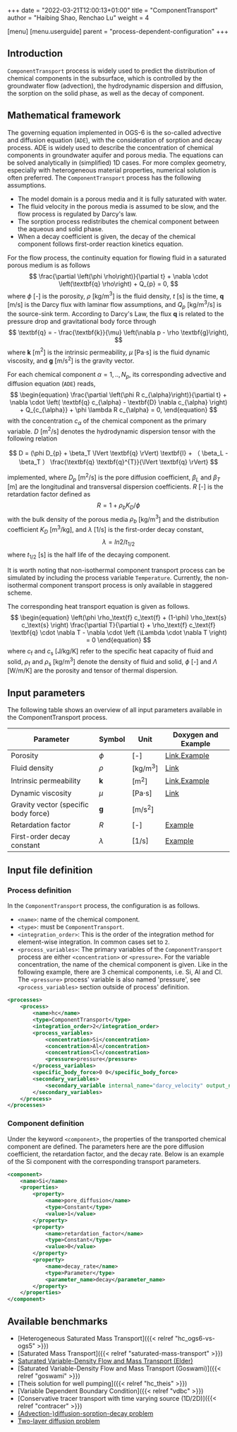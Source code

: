 +++
date = "2022-03-21T12:00:13+01:00"
title = "ComponentTransport"
author = "Haibing Shao, Renchao Lu"
weight = 4

[menu]
  [menu.userguide]
    parent = "process-dependent-configuration"
+++

## Introduction

`ComponentTransport` process is widely used to predict the distribution of chemical components in the subsurface, which is controlled by the groundwater flow (advection), the hydrodynamic dispersion and diffusion, the sorption on the solid phase, as well as the decay of component.

## Mathematical framework

The governing equation implemented in OGS-6 is the so-called advective and diffusion equation (`ADE`), with the consideration of sorption and decay process. ADE is widely used to describe the concentration of chemical components in groundwater aquifer and porous media. The equations can be solved analytically in (simplified) 1D cases. For more complex geometry, especially with heterogeneous material properties, numerical solution is often preferred. The `ComponentTransport` process has the following assumptions.

* The model domain is a porous media and it is fully saturated with water.
* The fluid velocity in the porous media is assumed to be slow, and the flow process is regulated by Darcy's law.
* The sorption process redistributes the chemical component between the aqueous and solid phase.
* When a decay coefficient is given, the decay of the chemical component follows first-order reaction kinetics equation.

For the flow process, the continuity equation for flowing fluid in a saturated porous medium is as follows
$$
\frac{\partial \left(\phi \rho\right)}{\partial t} + \nabla \cdot \left(\textbf{q} \rho\right) + Q_{p} = 0,
$$
where $\phi$ [-] is the porosity, $\rho$ [kg/m$^3$] is the fluid density, $t$ [s] is the time, $\textbf{q}$ [m/s] is the Darcy flux with laminar flow assumptions, and $Q_{p}$ [kg/m$^3$/s] is the source-sink term. According to Darcy's Law, the flux $\textbf{q}$ is related to the pressure drop and gravitational body force through
$$
\textbf{q} = - \frac{\textbf{k}}{\mu} \left(\nabla p - \rho \textbf{g}\right),
$$
where $\textbf{k}$ [m$^2$] is the intrinsic permeability, $\mu$ [Pa$\cdot$s] is the fluid dynamic viscosity, and $\textbf{g}$ [m/s$^2$] is the gravity vector.

For each chemical component $\alpha = 1, .., N_p$, its corresponding advective and diffusion equation (`ADE`) reads,
$$
\begin{equation}
\frac{\partial \left(\phi R c_{\alpha}\right)}{\partial t} + \nabla \cdot \left( \textbf{q} c_{\alpha} - \textbf{D} \nabla c_{\alpha} \right) + Q_{c_{\alpha}} + \phi \lambda R c_{\alpha} = 0,
\end{equation}
$$
with the concentration $c_{\alpha}$ of the chemical component as the primary variable. $D$ [m$^2$/s] denotes the hydrodynamic dispersion tensor with the following relation

$$
D = (\phi D_{p} + \beta_T  \lVert \textbf{q} \rVert) \textbf{I} + （ \beta_L - \beta_T ） \frac{\textbf{q} \textbf{q}^{T}}{\lVert \textbf{q} \rVert}
$$

implemented, where $D_p$ [m$^2$/s] is the pore diffusion coefficient, $\beta_L$ and $\beta_T$ [m] are the longitudinal and transversal dispersion coefficients. $R$ [-] is the retardation factor defined as
$$
R = 1 + \rho_{b} K_{D} / \phi
$$
with the bulk density of the porous media $\rho_{b}$ [kg/m$^3$] and the distribution coefficient $K_{D}$ [m$^3$/kg], and $\lambda$ [1/s] is the first-order decay constant,
$$
\lambda = ln 2 / t_{1/2}
$$
where $t_{1/2}$ [s] is the half life of the decaying component.

It is worth noting that non-isothermal component transport process can be simulated by including the process variable `Temperature`. Currently, the non-isothermal component transport process is only available in staggered scheme.

The corresponding heat transport equation is given as follows.
$$
\begin{equation}
\left(\phi \rho_\text{f} c_\text{f} + (1-\phi) \rho_\text{s} c_\text{s} \right) \frac{\partial T}{\partial t} + \rho_\text{f} c_\text{f} \textbf{q} \cdot \nabla  T - \nabla \cdot \left (\Lambda \cdot \nabla T \right) = 0
\end{equation}
$$
where $c_\text{f}$ and $c_\text{s}$ [J/kg/K] refer to the specific heat capacity of fluid and solid, $\rho_\text{f}$ and $\rho_\text{s}$ [kg/m$^3$] denote the density of fluid and solid, $\phi$ [-] and $\Lambda$ [W/m/K] are the porosity and tensor of thermal dispersion.

## Input parameters

The following table shows an overview of all input parameters available in the ComponentTransport process.

| Parameter                  | Symbol      | Unit       | Doxygen and Example              |
| -------------------------- | ----------- | ---------- | ---------------------- |
| Porosity                   | $\phi$      |[-]       |[Link](https://doxygen.opengeosys.org/de/d8f/ogs_file_param__material__porous_medium__porous_medium__porosity.html),[Example](https://gitlab.opengeosys.org/ogs/ogs/-/blob/master/Tests/Data/Parabolic/ComponentTransport/ConTracer/ConTracer_1d.prj) |
| Fluid density              | $\rho$      |[kg/m$^{3}$] |[Link](https://doxygen.opengeosys.org/d1/d47/ogs_file_param__material__fluid__density.html) |
| Intrinsic permeability     |$\textbf{k}$|[m$^{2}$]   | [Link](https://doxygen.opengeosys.org/d5/d06/ogs_file_param__material__porous_medium__permeability.html),[Example](https://gitlab.opengeosys.org/ogs/ogs/-/blob/master/Tests/Data/Parabolic/ComponentTransport/ConTracer/ConTracer_1d.prj)  |
| Dynamic viscosity          | $\mu$  |[Pa$\cdot$s]|[Link](https://doxygen.opengeosys.org/da/d5d/ogs_file_param__material__fluid__viscosity.html)|
| Gravity vector (specific body force) | $\textbf{g}$|[m/s$^{2}$]  |                        | [Link](https://doxygen.opengeosys.org/db/d19/ogs_file_param__prj__processes__process__componenttransport__specific_body_force)
| Retardation factor         | $R$         |[-]         | [Example](https://doxygen.opengeosys.org/d0/d40/ogs_ctest_prj__parabolic__componenttransport__advectiondiffusionsorptiondecay__1d_advectiondiffusionsorptiondecay__prj) |
| First-order decay constant | $\lambda$   |[1/s]       | [Example](https://doxygen.opengeosys.org/d0/d40/ogs_ctest_prj__parabolic__componenttransport__advectiondiffusionsorptiondecay__1d_advectiondiffusionsorptiondecay__prj) |

## Input file definition

### Process definition

In the `ComponentTransport` process, the configuration is as follows.

* `<name>`: name of the chemical component.
* `<type>`: must be `ComponentTransport`.
* `<integration_order>`: This is the order of the integration method for element-wise integration. In common cases set to `2`.
* `<process_variables>`: The primary variables of the `ComponentTransport` process are either `<concentration>` or  `<pressure>`. For the variable concentration, the name of the chemical component is given. Like in the following example, there are 3 chemical components, i.e. Si, Al and Cl. The `<pressure>` process' variable is also named 'pressure', see `<process_variables>` section outside of process' definition.

```xml
<processes>
    <process>
        <name>hc</name>
        <type>ComponentTransport</type>
        <integration_order>2</integration_order>
        <process_variables>
            <concentration>Si</concentration>
            <concentration>Al</concentration>
            <concentration>Cl</concentration>
            <pressure>pressure</pressure>
        </process_variables>
        <specific_body_force>0 0</specific_body_force>
        <secondary_variables>
            <secondary_variable internal_name="darcy_velocity" output_name="darcy_velocity"/>
        </secondary_variables>
    </process>
</processes>
```

### Component definition

Under the keyword `<component>`, the properties of the transported chemical component are defined. The parameters here are the pore diffusion coefficient, the retardation factor, and the decay rate. Below is an example of the Si component with the corresponding transport parameters.

```xml
<component>
    <name>Si</name>
    <properties>
        <property>
            <name>pore_diffusion</name>
            <type>Constant</type>
            <value>1</value>
        </property>
        <property>
            <name>retardation_factor</name>
            <type>Constant</type>
            <value>0</value>
        </property>
        <property>
            <name>decay_rate</name>
            <type>Parameter</type>
            <parameter_name>decay</parameter_name>
        </property>
    </properties>
</component>
```

## Available benchmarks

* [Heterogeneous Saturated Mass Transport]({{< relref "hc_ogs6-vs-ogs5" >}})
* [Saturated Mass Transport]({{< relref "saturated-mass-transport" >}})
* [Saturated Variable-Density Flow and Mass Transport (Elder)](/docs/benchmarks/hydro-component/elder_jupyter)
* [Saturated Variable-Density Flow and Mass Transport (Goswami)]({{< relref "goswami" >}})
* [Theis solution for well pumping]({{< relref "hc_theis" >}})
* [Variable Dependent Boundary Condition]({{< relref "vdbc" >}})
* [Conservative tracer transport with time varying source (1D/2D)]({{< relref "contracer" >}})
* [(Advection-)diffusion-sorption-decay problem](https://www.opengeosys.org/docs/benchmarks/hydro-component/diffusionsorptiondecay/)
* [Two-layer diffusion problem](https://www.opengeosys.org/docs/benchmarks/hydro-component/multilayerdiffusion/)
